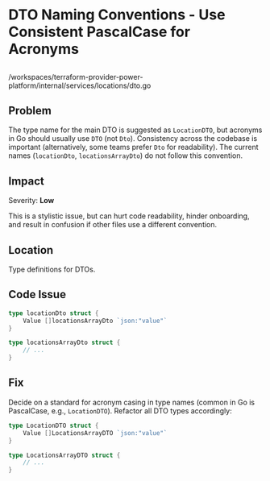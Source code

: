 # DTO Naming Conventions - Use Consistent PascalCase for Acronyms

##

/workspaces/terraform-provider-power-platform/internal/services/locations/dto.go

## Problem

The type name for the main DTO is suggested as `LocationDTO`, but acronyms in Go should usually use `DTO` (not `Dto`). Consistency across the codebase is important (alternatively, some teams prefer `Dto` for readability). The current names (`locationDto`, `locationsArrayDto`) do not follow this convention.

## Impact

Severity: **Low**

This is a stylistic issue, but can hurt code readability, hinder onboarding, and result in confusion if other files use a different convention.

## Location

Type definitions for DTOs.

## Code Issue

```go
type locationDto struct {
	Value []locationsArrayDto `json:"value"`
}

type locationsArrayDto struct {
	// ...
}
```

## Fix

Decide on a standard for acronym casing in type names (common in Go is PascalCase, e.g., `LocationDTO`). Refactor all DTO types accordingly:

```go
type LocationDTO struct {
	Value []LocationsArrayDTO `json:"value"`
}

type LocationsArrayDTO struct {
	// ...
}
```
